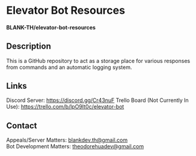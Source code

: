 # Elevator Bot Resources
#### BLANK-TH/elevator-bot-resources

## Description
This is a GitHub repository to act as a storage place for various responses from commands and an automatic logging system.

## Links
Discord Server: https://discord.gg/Cr43nuF
Trello Board (Not Currently In Use): https://trello.com/b/lpO9It0c/elevator-bot

## Contact
Appeals/Server Matters: blankdev.th@gmail.com  
Bot Development Matters: theodorehuadev@gmail.com
